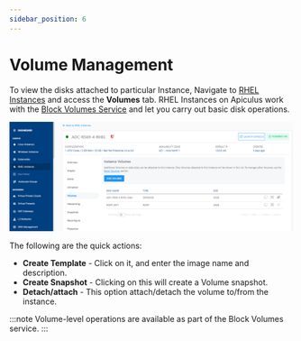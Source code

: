 ```yaml
---
sidebar_position: 6
---
```

# Volume Management

To view the disks attached to particular Instance, Navigate to [RHEL Instances](AboutRHELInstances.md) and access the **Volumes** tab.
RHEL Instances on Apiculus work with the [Block Volumes Service](/docs/Subscribers/Storage/BlockVolumes/AboutBlockVolumes) and let you carry out basic disk operations.

![Volume Management](img/VolumeManagement.png)

The following are the quick actions:

- **Create Template** - Click on it, and enter the image name and description.
- **Create Snapshot** - Clicking on this will create a Volume snapshot.
- **Detach/attach** - This option attach/detach the volume to/from the instance.

:::note
Volume-level operations are available as part of the Block Volumes service.
:::




